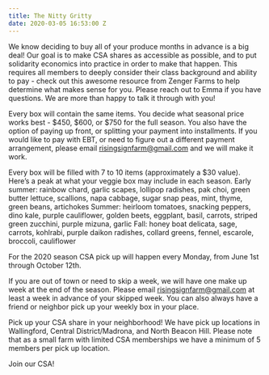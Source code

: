 ```yaml
---
title: The Nitty Gritty
date: 2020-03-05 16:53:00 Z
---
```


We know deciding to buy all of your produce months in advance is a big deal! Our goal is to make CSA shares as accessible as possible, and to put solidarity economics into practice in order to make that happen. This requires all members to deeply consider their class background and ability to pay - check out this awesome resource from Zenger Farms to help determine what makes sense for you. Please reach out to Emma if you have questions. We are more than happy to talk it through with you!

Every box will contain the same items. You decide what seasonal price works best - $450, $600, or $750 for the full season. You also have the option of paying up front, or splitting your payment into installments. If you would like to pay with EBT, or need to figure out a different payment arrangement, please email risingsignfarm@gmail.com and we will make it work. 

Every box will be filled with 7 to 10 items (approximately a $30 value). Here’s a peak at what your veggie box may include in each season. 
Early summer: rainbow chard, garlic scapes, lollipop radishes, pak choi, green butter lettuce, scallions, napa cabbage, sugar snap peas, mint, thyme, green beans, artichokes
Summer: heirloom tomatoes, snacking peppers, dino kale, purple cauliflower, golden beets, eggplant, basil, carrots, striped green zucchini, purple mizuna, garlic
Fall: honey boat delicata, sage, carrots, kohlrabi, purple daikon radishes, collard greens, fennel, escarole, broccoli, cauliflower

For the 2020 season CSA pick up will happen every Monday, from June 1st through October 12th. 

If you are out of town or need to skip a week, we will have one make up week at the end of the season. Please email risingsignfarm@gmail.com at least a week in advance of your skipped week. You can also always have a friend or neighbor pick up your weekly box in your place.

Pick up your CSA share in your neighborhood! We have pick up locations in Wallingford, Central District/Madrona, and North Beacon Hill. Please note that as a small farm with limited CSA memberships we have a minimum of 5 members per pick up location.

Join our CSA!